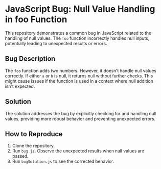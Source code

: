 # JavaScript Bug: Null Value Handling in foo Function

This repository demonstrates a common bug in JavaScript related to the handling of null values. The `foo` function incorrectly handles null inputs, potentially leading to unexpected results or errors.

## Bug Description

The `foo` function adds two numbers. However, it doesn't handle null values correctly.  If either `a` or `b` is null, it returns null without further checks. This might cause issues if the function is used in a context where null addition isn't expected.

## Solution

The solution addresses the bug by explicitly checking for and handling null values, providing more robust behavior and preventing unexpected errors.

## How to Reproduce

1. Clone the repository.
2. Run `bug.js`. Observe the unexpected results when null values are passed.
3. Run `bugSolution.js` to see the corrected behavior.